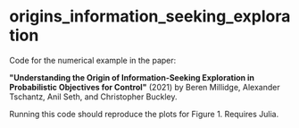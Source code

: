 # origins_information_seeking_exploration
Code for the numerical example in the paper: 

**"Understanding the Origin of Information-Seeking Exploration in Probabilistic Objectives for Control"** (2021) by Beren Millidge, Alexander Tschantz, Anil Seth, and Christopher Buckley.


Running this code should reproduce the plots for Figure 1. Requires Julia.
